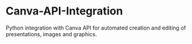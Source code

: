 # Canva-API-Integration
Python integration with Canva API for automated creation and editing of presentations, images and graphics.
